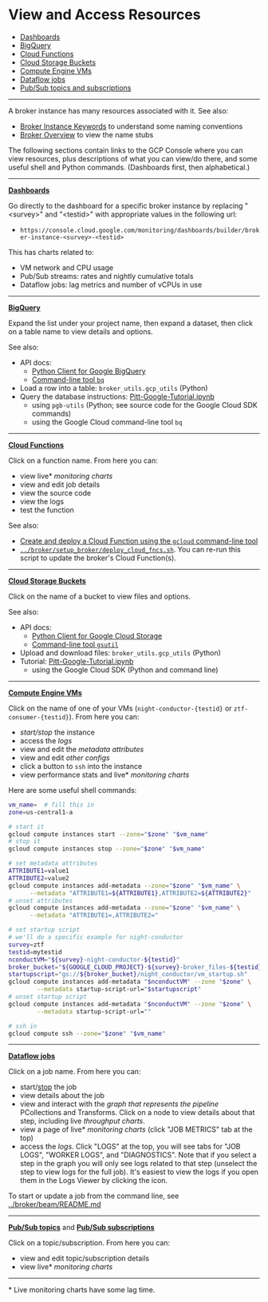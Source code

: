 # View and Access Resources

- [Dashboards](#dashboards)
- [BigQuery](#bq)
- [Cloud Functions](#cf)
- [Cloud Storage Buckets](#cs)
- [Compute Engine VMs](#ce)
- [Dataflow jobs](#dataflow)
- [Pub/Sub topics and subscriptions](#ps)

---

A broker instance has many resources associated with it.
See also:
- [Broker Instance Keywords](broker-instance-keywords.md) to understand some naming conventions
- [Broker Overview](broker-overview.md) to view the name stubs

The following sections contain links to the GCP Console where you can view resources, plus descriptions of what you can view/do there, and some useful shell and Python commands.
(Dashboards first, then alphabetical.)

---

<a name="dashboards"></a>
[__Dashboards__](https://console.cloud.google.com/monitoring/dashboards)

Go directly to the dashboard for a specific broker instance by replacing "\<survey\>" and "\<testid\>" with appropriate values in the following url:
- `https://console.cloud.google.com/monitoring/dashboards/builder/broker-instance-<survey>-<testid>`

This has charts related to:
- VM network and CPU usage
- Pub/Sub streams: rates and nightly cumulative totals
- Dataflow jobs: lag metrics and number of vCPUs in use

---

<a name="bq"></a>
[__BigQuery__](https://console.cloud.google.com/bigquery?project=ardent-cycling-243415)

Expand the list under your project name, then expand a dataset, then click on a table name to view details and options.

See also:
- API docs:
    - [Python Client for Google BigQuery](https://googleapis.dev/python/bigquery/latest/index.html)
    - [Command-line tool `bq`](https://cloud.google.com/bigquery/docs/reference/bq-cli-reference)  
- Load a row into a table: `broker_utils.gcp_utils` (Python)
- Query the database instructions: [Pitt-Google-Tutorial.ipynb](../pgb_utils/tutorials/Pitt-Google-Tutorial.ipynb)
    - using `pgb-utils` (Python; see source code for the Google Cloud SDK commands)
    - using the Google Cloud command-line tool `bq`

---

<a name="cf"></a>
[__Cloud Functions__](https://console.cloud.google.com/functions/list?project=ardent-cycling-243415)

Click on a function name. From here you can:
- view live* _monitoring charts_
- view and edit job details
- view the source code
- view the logs
- test the function

See also:
- [Create and deploy a Cloud Function using the `gcloud` command-line tool](https://cloud.google.com/functions/docs/quickstart)
- [`../broker/setup_broker/deploy_cloud_fncs.sh`](../broker/setup_broker/deploy_cloud_fncs.sh). You can re-run this script to update the broker's Cloud Function(s).

---

<a name="cs"></a>
[__Cloud Storage Buckets__](https://console.cloud.google.com/storage/browser?project=ardent-cycling-243415)

Click on the name of a bucket to view files and options.

See also:
- API docs:
    - [Python Client for Google Cloud Storage](https://googleapis.dev/python/storage/latest/index.html)
    - [Command-line tool `gsutil`](https://cloud.google.com/storage/docs/quickstart-gsutil)  
- Upload and download files: `broker_utils.gcp_utils` (Python)
- Tutorial: [Pitt-Google-Tutorial.ipynb](../pgb_utils/tutorials/Pitt-Google-Tutorial.ipynb)
    - using the Google Cloud SDK (Python and command line)

---

<a name="ce"></a>
[__Compute Engine VMs__](https://console.cloud.google.com/compute/instances?project=ardent-cycling-243415&instancessize=50)

Click on the name of one of your VMs (`night-conductor-{testid}` or `ztf-consumer-{testid}`). From here you can:
- _start/stop_ the instance
- access the _logs_
- view and edit the _metadata attributes_
- view and edit _other configs_
- click a button to `ssh` into the instance
- view performance stats and live* _monitoring charts_

Here are some useful shell commands:
```bash
vm_name=  # fill this in
zone=us-central1-a

# start it
gcloud compute instances start --zone="$zone" "$vm_name"
# stop it
gcloud compute instances stop --zone="$zone" "$vm_name"

# set metadata attributes
ATTRIBUTE1=value1
ATTRIBUTE2=value2
gcloud compute instances add-metadata --zone="$zone" "$vm_name" \
      --metadata "ATTRIBUTE1=${ATTRIBUTE1},ATTRIBUTE2=${ATTRIBUTE2}"
# unset attributes
gcloud compute instances add-metadata --zone="$zone" "$vm_name" \
      --metadata "ATTRIBUTE1=,ATTRIBUTE2="

# set startup script
# we'll do a specific example for night-conductor
survey=ztf
testid=mytestid
nconductVM="${survey}-night-conductor-${testid}"
broker_bucket="${GOOGLE_CLOUD_PROJECT}-${survey}-broker_files-${testid}"
startupscript="gs://${broker_bucket}/night_conductor/vm_startup.sh"
gcloud compute instances add-metadata "$nconductVM" --zone "$zone" \
        --metadata startup-script-url="$startupscript"
# unset startup script
gcloud compute instances add-metadata "$nconductVM" --zone "$zone" \
        --metadata startup-script-url=""

# ssh in
gcloud compute ssh --zone="$zone" "$vm_name"
```

---

<a name="dataflow"></a>
[__Dataflow jobs__](https://console.cloud.google.com/dataflow/jobs)

Click on a job name. From here you can:
- start/[stop](shutdown-broker.md#dataflow-jobs) the job
- view details about the job
- view and interact with the _graph that represents the pipeline_ PCollections and Transforms. Click on a node to view details about that step, including live _throughput charts_.
- view a page of live* _monitoring charts_ (click "JOB METRICS" tab at the top)
- access the _logs_. Click "LOGS" at the top, you will see tabs for "JOB LOGS", "WORKER LOGS", and "DIAGNOSTICS". Note that if you select a step in the graph you will only see logs related to that step (unselect the step to view logs for the full job). It's easiest to view the logs if you open them in the Logs Viewer by clicking the icon.

To start or update a job from the command line, see [../broker/beam/README.md](../broker/beam/README.md)

---

<a name="ps"></a>
[__Pub/Sub topics__](https://console.cloud.google.com/cloudpubsub/topic/list?project=ardent-cycling-243415) and [__Pub/Sub subscriptions__](https://console.cloud.google.com/cloudpubsub/subscription/list?project=ardent-cycling-243415)

Click on a topic/subscription. From here you can:
- view and edit topic/subscription details
- view live* _monitoring charts_

---

\* Live monitoring charts have some lag time.
